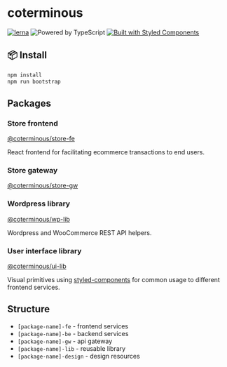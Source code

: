# coterminous

[![lerna](https://img.shields.io/badge/maintained%20with-lerna-cc00ff.svg)](https://lernajs.io/)
![Powered by TypeScript](https://img.shields.io/badge/powered%20by-typescript-blue.svg)
[![Built with Styled Components](https://img.shields.io/badge/built%20with-styled%20components-db7093.svg)](https://www.styled-components.com/)

## 📦 Install

```bash
npm install
npm run bootstrap
```

## Packages

### Store frontend

[@coterminous/store-fe](./packages/coterminous-store-fe)

React frontend for facilitating ecommerce transactions to end users.

### Store gateway

[@coterminous/store-gw](./packages/coterminous-store-gw)

### Wordpress library

[@coterminous/wp-lib](./packages/coterminous-wp-lib)

Wordpress and WooCommerce REST API helpers.

### User interface library

[@coterminous/ui-lib](./packages/coterminous-ui-lib)

Visual primitives using [styled-components](https://www.styled-components.com/) for common usage to different frontend services.

## Structure

- `[package-name]-fe` - frontend services
- `[package-name]-be` - backend services
- `[package-name]-gw` - api gateway
- `[package-name]-lib` - reusable library
- `[package-name]-design` - design resources
